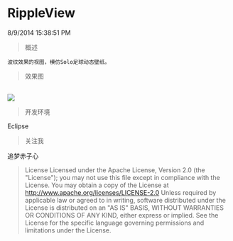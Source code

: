 RippleView
========================
8/9/2014 15:38:51 PM 

> 概述
 
	波纹效果的视图，模仿Solo足球动态壁纸。


>  效果图

<br/>
<img src="https://github.com/wangjinyu501/RippleView/blob/master/ripple.gif"/>
<br/>


> 开发环境


 Eclipse



> 关注我

 追梦赤子心

> License
Licensed under the Apache License, Version 2.0 (the "License"); you may not use this file except in compliance with the License. You may obtain a copy of the License at
 http://www.apache.org/licenses/LICENSE-2.0
Unless required by applicable law or agreed to in writing, software distributed under the License is distributed on an "AS IS" BASIS, WITHOUT WARRANTIES OR CONDITIONS OF ANY KIND, either express or implied. See the License for the specific language governing permissions and limitations under the License.
